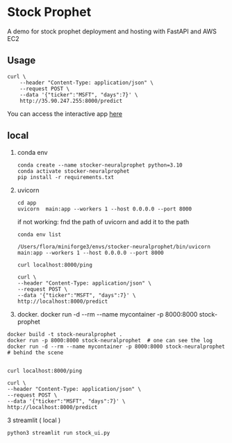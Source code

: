 # Stock Prophet

A demo for stock prophet deployment and hosting with FastAPI and AWS EC2

## Usage
```
curl \
    --header "Content-Type: application/json" \
    --request POST \
    --data '{"ticker":"MSFT", "days":7}' \
    http://35.90.247.255:8000/predict
```

You can access the interactive app [here](http://35.90.247.255:8000/docs#/default/get_prediction_predict_post)


## local
1. conda env    

    ```
    conda create --name stocker-neuralprophet python=3.10
    conda activate stocker-neuralprophet
    pip install -r requirements.txt
    ```
1. uvicorn 
    ```
    cd app
    uvicorn  main:app --workers 1 --host 0.0.0.0 --port 8000
    ```
    if not working: fnd the path of uvicorn and add it to the path
    ```
    conda env list 

    /Users/flora/miniforge3/envs/stocker-neuralprophet/bin/uvicorn main:app --workers 1 --host 0.0.0.0 --port 8000

    curl localhost:8000/ping
    
    curl \
    --header "Content-Type: application/json" \
    --request POST \
    --data '{"ticker":"MSFT", "days":7}' \
    http://localhost:8000/predict
    ```
2. docker. 
docker run -d --rm --name mycontainer -p 8000:8000 stock-prophet
```
docker build -t stock-neuralprophet .
docker run -p 8000:8000 stock-neuralprophet  # one can see the log
docker run -d --rm --name mycontainer -p 8000:8000 stock-neuralprophet   # behind the scene


curl localhost:8000/ping

curl \
--header "Content-Type: application/json" \
--request POST \
--data '{"ticker":"MSFT", "days":7}' \
http://localhost:8000/predict
```


3 streamlit ( local )
```
python3 streamlit run stock_ui.py
```